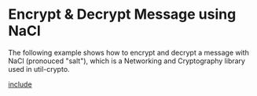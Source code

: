 # Encrypt & Decrypt Message using NaCl

The following example shows how to encrypt and decrypt a message with NaCl (pronouced "salt"), which is a Networking and Cryptography library used in util-crypto.

[include](index.js)
